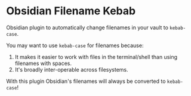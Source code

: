 # Obsidian Filename Kebab

Obsidian plugin to automatically change filenames in your vault to `kebab-case`. 

You may want to use `kebab-case` for filenames because:
1. It makes it easier to work with files in the terminal/shell than using filenames with spaces.
1. It's broadly inter-operable across filesystems.

With this plugin Obsidian's filenames will always be converted to `kebab-case`!
